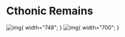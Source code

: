 # Cthonic Remains

![img](../assets/cthonic_remains_1_11.png){ width="748"; }
![img](../assets/cthonic_remains_12_21.png){ width="700"; }
